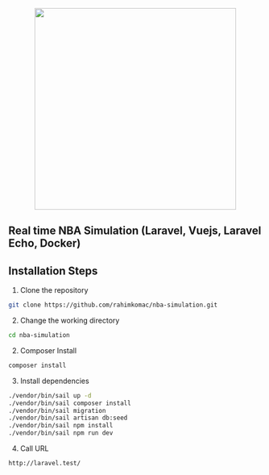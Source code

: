 <p align="center"><a href="https://laravel.com" target="_blank"><img src="https://ajssarimg2.mediatriple.net/936788.jpg.webp?w=1200&h=675" width="400"></a></p>

## Real time NBA Simulation (Laravel, Vuejs, Laravel Echo, Docker)

## Installation Steps

1. Clone the repository

```bash
git clone https://github.com/rahimkomac/nba-simulation.git
```

2. Change the working directory

```bash
cd nba-simulation
```

2. Composer Install

```bash
composer install
```

3. Install dependencies

```bash
./vendor/bin/sail up -d
./vendor/bin/sail composer install
./vendor/bin/sail migration
./vendor/bin/sail artisan db:seed
./vendor/bin/sail npm install
./vendor/bin/sail npm run dev
```

4. Call URL
```bash
http://laravel.test/
```
